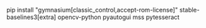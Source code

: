 pip install "gymnasium[classic_control,accept-rom-license]" stable-baselines3[extra] opencv-python pyautogui mss pytesseract
